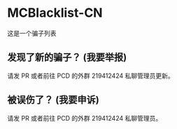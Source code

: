 # MCBlacklist-CN

这是一个骗子列表

## 发现了新的骗子？ (我要举报)

请发 PR 或者前往 PCD 的外群 219412424 私聊管理员更新。

## 被误伤了？ (我要申诉)

请发 PR 或者前往 PCD 的外群 219412424 私聊管理员。
